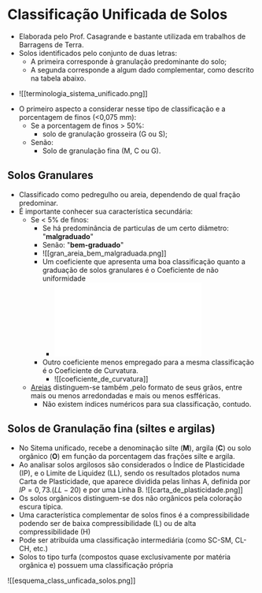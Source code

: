 # Classificação Unificada de Solos

 - Elaborada pelo Prof. Casagrande e bastante utilizada em trabalhos de Barragens de Terra.
 - Solos identificados pelo conjunto de duas letras:
	 - A primeira corresponde à granulação predominante do solo;
	 - A segunda corresponde a algum dado complementar, como descrito na tabela abaixo.
 * ![[terminologia_sistema_unificado.png]]
 - O primeiro aspecto a considerar nesse tipo de classificação e a porcentagem de finos (<0,075 mm):
	 - Se a porcentagem de finos > 50%:
		 - solo de granulação grosseira (G ou S);
	 - Senão:
		 - Solo de granulação fina (M, C ou G).
## Solos Granulares
 - Classificado como pedregulho ou areia, dependendo de qual fração predominar.
 - É importante conhecer sua característica secundária:
	 - Se < 5% de finos:
		 - Se há predominância de particulas de um certo diâmetro: "**malgraduado**"
		 - Senão: "**bem-graduado**"
		 - ![[gran_areia_bem_malgraduada.png]]
		 - Um coeficiente que apresenta uma boa classificação quanto a graduação de solos granulares é o Coeficiente de não uniformidade
			 - ![Coeficiente de não uniformidade](coeficiente_de_nao_uniformidade.md)
		 - Outro coeficiente menos empregado para a mesma classificação é o Coeficiente de Curvatura.
			 - ![[coeficiente_de_curvatura]]
	- [Areias](areias.md) distinguem-se também ,pelo formato de seus grãos, entre mais ou menos arredondadas e mais ou menos esfféricas.
		- Não existem índices numéricos para sua classificação, contudo.

## Solos de Granulação fina (siltes e argilas)
- No Sitema unificado, recebe a denominação silte (**M**), argila (**C**) ou solo orgânico (**O**) em função da porcentagem das frações silte e argila.
- Ao analisar solos argilosos são considerados o Índice de Plasticidade (IP), e o Limite de Liquidez (LL), sendo os resultados plotados numa Carta de Plasticidade, que aparece dividida pelas linhas A, definida por $IP = 0,73 . (LL-20)$ e por uma Linha B.
![[carta_de_plasticidade.png]]
- Os solos orgânicos distinguem-se dos não orgânicos pela coloração escura típica.
- Uma característica complementar de solos finos é a compressibilidade podendo ser de baixa compressibilidade (L) ou de alta compressibilidade (H)
- Pode ser atribuída uma classificação intermediária (como SC-SM, CL-CH, etc.)
- Solos to tipo turfa (compostos quase exclusivamente por matéria orgânica e) possuem uma classificação própria

![[esquema_class_unficada_solos.png]]